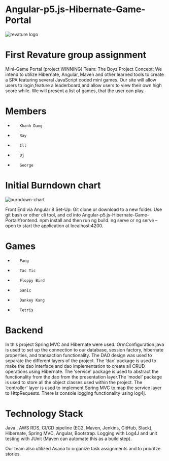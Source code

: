 # Angular-p5.js-Hibernate-Game-Portal

![revature logo](https://revature.com/wp-content/uploads/2017/12/revature-logo-600x219.png)


First Revature group assignment
===============================

Mini-Game Portal (project WINNING)
Team: The Boyz
Project Concept: We intend to utilize Hibernate, Angular, Maven and other learned tools to create a SPA featuring several JavaScript coded mini games. Our site will allow users to login,feature a leaderboard,and allow users to view their own high score while.  We will present a list of games, that the user can play. 

Members
=======
-        Khanh Dang
-        Ray
-        Ill
-        Dj
-        George

Initial Burndown chart
======================

![burndown-chart](https://i.ibb.co/7VvrSw9/Untitled.png)

Front End via Angular 8 Set-Up:
Git clone or download to a new folder.
Use git bash or other cli tool, and cd into Angular-p5.js-Hibernate-Game-Portal/frontend.
npm install and then run ng build.
ng serve or ng serve –open to start the application at localhost:4200.


Games
=====
-        Pang
-        Tac Tic
-        Floppy Bird
-        Sanic
-        Dankey Kang
-        Tetris

Backend
=======
In this project Spring MVC and Hibernate were used. OrmConfiguration.java is used to set up the connection to our database, session factory, hibernate properties, and transaction functionality. The DAO design was used to separate the different layers of the project. The ‘dao’ package is used to make the dao interface and dao implementation to create all CRUD operations using Hibernate. The ‘service’ package is used to abstract the functionality from the dao from the presentation layer.The ‘model’ package is used to store all the object classes used within the project. The ‘controller’ layer is used to implement Spring MVC to map the service layer to HttpRequests. There is console logging functionality using log4j.


Technology Stack
================
Java , AWS
RDS, CI/CD pipeline (EC2, Maven, Jenkins, GitHub, Slack), Hibernate, Spring
MVC, Angular, Bootstrap.
Logging
with Log4J and unit testing with JUnit (Maven can automate this as a build
step).

Our team also utilized Asana to organize task assignments and to prioritze stories. 
 
 
